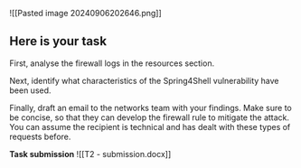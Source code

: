 ![[Pasted image 20240906202646.png]]
## Here is your task

First, analyse the firewall logs in the resources section.

Next, identify what characteristics of the Spring4Shell vulnerability have been used.

Finally, draft an email to the networks team with your findings. Make sure to be concise, so that they can develop the firewall rule to mitigate the attack. You can assume the recipient is technical and has dealt with these types of requests before.

**Task submission**
![[T2 - submission.docx]]
